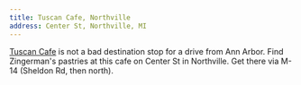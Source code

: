 ```yaml
---
title: Tuscan Cafe, Northville
address: Center St, Northville, MI
---
```

[Tuscan Cafe](http://www.thetuscancafe.com/)
is not a bad destination stop for a drive from Ann Arbor.
Find Zingerman's pastries at this cafe on Center St in Northville.
Get there via M-14 (Sheldon Rd, then north).
